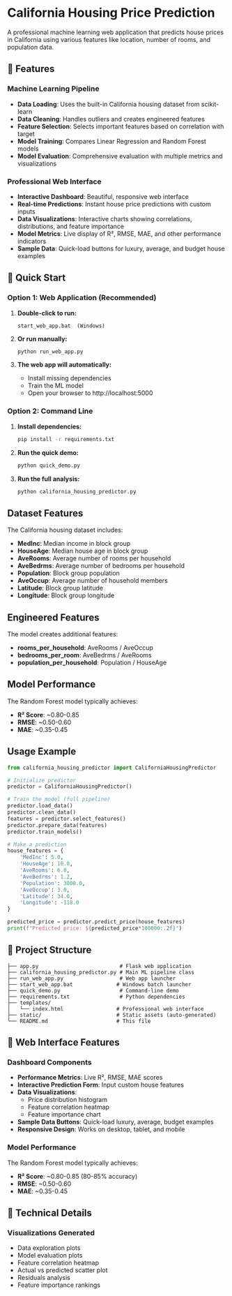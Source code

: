 # California Housing Price Prediction

A professional machine learning web application that predicts house prices in California using various features like location, number of rooms, and population data.

## 🌟 Features

### Machine Learning Pipeline
- **Data Loading**: Uses the built-in California housing dataset from scikit-learn
- **Data Cleaning**: Handles outliers and creates engineered features
- **Feature Selection**: Selects important features based on correlation with target
- **Model Training**: Compares Linear Regression and Random Forest models
- **Model Evaluation**: Comprehensive evaluation with multiple metrics and visualizations

### Professional Web Interface
- **Interactive Dashboard**: Beautiful, responsive web interface
- **Real-time Predictions**: Instant house price predictions with custom inputs
- **Data Visualizations**: Interactive charts showing correlations, distributions, and feature importance
- **Model Metrics**: Live display of R², RMSE, MAE, and other performance indicators
- **Sample Data**: Quick-load buttons for luxury, average, and budget house examples

## 🚀 Quick Start

### Option 1: Web Application (Recommended)
1. **Double-click to run:**
   ```
   start_web_app.bat  (Windows)
   ```
   
2. **Or run manually:**
   ```bash
   python run_web_app.py
   ```

3. **The web app will automatically:**
   - Install missing dependencies
   - Train the ML model
   - Open your browser to http://localhost:5000

### Option 2: Command Line
1. **Install dependencies:**
   ```bash
   pip install -r requirements.txt
   ```

2. **Run the quick demo:**
   ```bash
   python quick_demo.py
   ```

3. **Run the full analysis:**
   ```bash
   python california_housing_predictor.py
   ```

## Dataset Features

The California housing dataset includes:
- **MedInc**: Median income in block group
- **HouseAge**: Median house age in block group
- **AveRooms**: Average number of rooms per household
- **AveBedrms**: Average number of bedrooms per household
- **Population**: Block group population
- **AveOccup**: Average number of household members
- **Latitude**: Block group latitude
- **Longitude**: Block group longitude

## Engineered Features

The model creates additional features:
- **rooms_per_household**: AveRooms / AveOccup
- **bedrooms_per_room**: AveBedrms / AveRooms
- **population_per_household**: Population / HouseAge

## Model Performance

The Random Forest model typically achieves:
- **R² Score**: ~0.80-0.85
- **RMSE**: ~0.50-0.60
- **MAE**: ~0.35-0.45

## Usage Example

```python
from california_housing_predictor import CaliforniaHousingPredictor

# Initialize predictor
predictor = CaliforniaHousingPredictor()

# Train the model (full pipeline)
predictor.load_data()
predictor.clean_data()
features = predictor.select_features()
predictor.prepare_data(features)
predictor.train_models()

# Make a prediction
house_features = {
    'MedInc': 5.0,
    'HouseAge': 10.0,
    'AveRooms': 6.0,
    'AveBedrms': 1.2,
    'Population': 3000.0,
    'AveOccup': 3.0,
    'Latitude': 34.0,
    'Longitude': -118.0
}

predicted_price = predictor.predict_price(house_features)
print(f"Predicted price: ${predicted_price*100000:.2f}")
```

## 📁 Project Structure

```
├── app.py                          # Flask web application
├── california_housing_predictor.py # Main ML pipeline class
├── run_web_app.py                  # Web app launcher
├── start_web_app.bat              # Windows batch launcher
├── quick_demo.py                   # Command-line demo
├── requirements.txt                # Python dependencies
├── templates/
│   └── index.html                 # Professional web interface
├── static/                        # Static assets (auto-generated)
└── README.md                      # This file
```

## 🎯 Web Interface Features

### Dashboard Components
- **Performance Metrics**: Live R², RMSE, MAE scores
- **Interactive Prediction Form**: Input custom house features
- **Data Visualizations**: 
  - Price distribution histogram
  - Feature correlation heatmap  
  - Feature importance chart
- **Sample Data Buttons**: Quick-load luxury, average, budget examples
- **Responsive Design**: Works on desktop, tablet, and mobile

### Model Performance
The Random Forest model typically achieves:
- **R² Score**: ~0.80-0.85 (80-85% accuracy)
- **RMSE**: ~0.50-0.60
- **MAE**: ~0.35-0.45

## 🔧 Technical Details

### Visualizations Generated
- Data exploration plots
- Model evaluation plots  
- Feature correlation heatmap
- Actual vs predicted scatter plot
- Residuals analysis
- Feature importance rankings